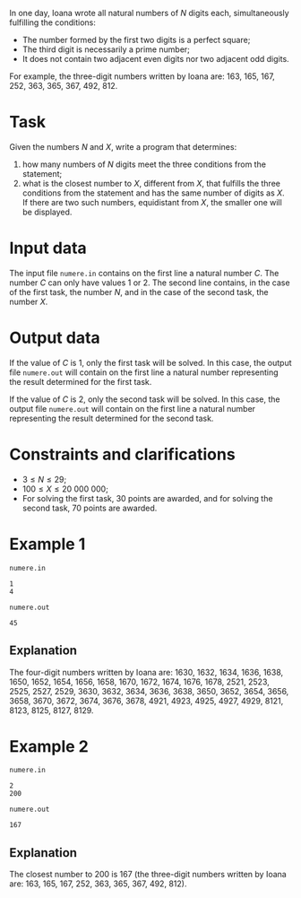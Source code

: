 In one day, Ioana wrote all natural numbers of $N$ digits each, simultaneously fulfilling the conditions:
* The number formed by the first two digits is a perfect square;
* The third digit is necessarily a prime number;
* It does not contain two adjacent even digits nor two adjacent odd digits.

For example, the three-digit numbers written by Ioana are: $163$, $165$, $167$, $252$, $363$, $365$, $367$, $492$, $812$.

# Task

Given the numbers $N$ and $X$, write a program that determines:
1. how many numbers of $N$ digits meet the three conditions from the statement;
2. what is the closest number to $X$, different from $X$, that fulfills the three conditions from the statement and has the same number of digits as $X$. If there are two such numbers, equidistant from $X$, the smaller one will be displayed.

# Input data

The input file `numere.in` contains on the first line a natural number $C$. The number $C$ can only have values $1$ or $2$. The second line contains, in the case of the first task, the number $N$, and in the case of the second task, the number $X$.

# Output data

If the value of $C$ is $1$, only the first task will be solved. In this case, the output file `numere.out` will contain on the first line a natural number representing the result determined for the first task.

If the value of $C$ is $2$, only the second task will be solved. In this case, the output file `numere.out` will contain on the first line a natural number representing the result determined for the second task.

# Constraints and clarifications

* $3 \leq N \leq 29$;
* $100 \leq X \leq 20 \ 000 \ 000$;
* For solving the first task, $30$ points are awarded, and for solving the second task, $70$ points are awarded.

# Example 1

`numere.in`
```
1
4
```

`numere.out`
```
45
```

## Explanation

The four-digit numbers written by Ioana are: 1630, 1632, 1634, 1636, 1638, 1650, 1652, 1654, 1656, 1658, 1670, 1672, 1674, 1676, 1678, 2521, 2523, 2525, 2527, 2529, 3630, 3632, 3634, 3636, 3638, 3650, 3652, 3654, 3656, 3658, 3670, 3672, 3674, 3676, 3678, 4921, 4923, 4925, 4927, 4929, 8121, 8123, 8125, 8127, 8129.

# Example 2

`numere.in`
```
2
200
```

`numere.out`
```
167
```

## Explanation

The closest number to $200$ is $167$ (the three-digit numbers written by Ioana are: $163$, $165$, $167$, $252$, $363$, $365$, $367$, $492$, $812$).